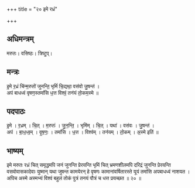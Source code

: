 +++
title = "२० इमे रध्रं"

+++
## अधिमन्त्रम्
मरुतः। वसिष्ठः। त्रिष्टुप्।

## मन्त्रः
इ॒मे र॒ध्रं चि॑न्म॒रुतो॑ जुनन्ति॒ भृमिं॑ चि॒द्यथा॒ वस॑वो जु॒षन्त॑ ।  
अप॑ बाधध्वं वृषण॒स्तमां॑सि ध॒त्त विश्वं॒ तन॑यं तो॒कम॒स्मे ॥

## पदपाठः
इ॒मे । र॒ध्रम् । चि॒त् । म॒रुतः॑ । जु॒न॒न्ति॒ । भृमि॑म् । चि॒त् । यथा॑ । वस॑वः । जु॒षन्त॑ ।  
अप॑ । बा॒ध॒ध्व॒म् । वृ॒ष॒णः॒ । तमां॑सि । ध॒त्त । विश्व॑म् । तन॑यम् । तो॒कम् । अ॒स्मे इति॑ ॥

## भाष्यम्
इमे मरुतः रध्रं चित् समृद्धमपि जनं जुनन्ति प्रेरयन्ति भृमिं चित् भ्रमणशीलमपि दरिद्रं जुनन्ति प्रेरयन्ति वसवोवासकादेवाः युष्मान् यथा जुषन्त कामयेरन् हे वृषणः कामानांवर्षितारस्ते यूयं तमांसि अपबाधध्वं नाशयत । अपिच अस्मे अस्मभ्यं विश्वं बहुलं तोकं पुत्रं तनयं पौत्रं च धत्त प्रयच्छत ॥ २० ॥